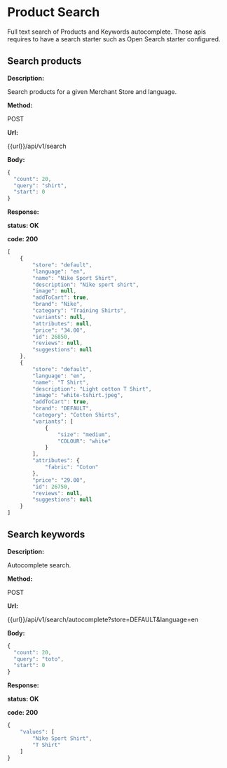 # Product Search

Full text search of Products and Keywords autocomplete. Those apis requires to have a search starter such as Open Search starter configured.



## Search products

**Description:**

Search products for a given Merchant Store and language.

**Method:**

POST

**Url:**

{{url}}/api/v1/search


**Body:**

```js
{
  "count": 20,
  "query": "shirt",
  "start": 0
}
```


**Response:**

**status: OK**

**code: 200**

```js
[
    {
        "store": "default",
        "language": "en",
        "name": "Nike Sport Shirt",
        "description": "Nike sport shirt",
        "image": null,
        "addToCart": true,
        "brand": "Nike",
        "category": "Training Shirts",
        "variants": null,
        "attributes": null,
        "price": "34.00",
        "id": 26850,
        "reviews": null,
        "suggestions": null
    },
    {
        "store": "default",
        "language": "en",
        "name": "T Shirt",
        "description": "Light cotton T Shirt",
        "image": "white-tshirt.jpeg",
        "addToCart": true,
        "brand": "DEFAULT",
        "category": "Cotton Shirts",
        "variants": [
            {
                "size": "medium",
                "COLOUR": "white"
            }
        ],
        "attributes": {
            "fabric": "Coton"
        },
        "price": "29.00",
        "id": 26750,
        "reviews": null,
        "suggestions": null
    }
]
```



## Search keywords

**Description:**

Autocomplete search.

**Method:**

POST

**Url:**

{{url}}/api/v1/search/autocomplete?store=DEFAULT&language=en


**Body:**

```js
{
  "count": 20,
  "query": "toto",
  "start": 0
}
```


**Response:**

**status: OK**

**code: 200**

```js
{
    "values": [
        "Nike Sport Shirt",
        "T Shirt"
    ]
}
```



